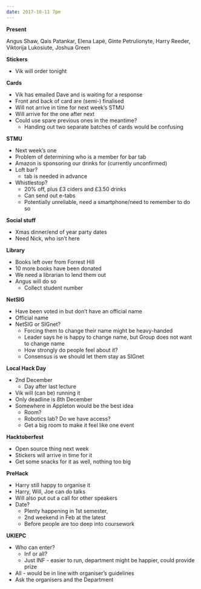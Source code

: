 ```yaml
---
date: 2017-10-11 7pm
---
```


**Present**

Angus Shaw, Qais Patankar, Elena Lapė, Ginte Petrulionyte, Harry Reeder, Viktorija Lukosiute, Joshua Green

**Stickers**

- Vik will order tonight

**Cards**

- Vik has emailed Dave and is waiting for a response
- Front and back of card are (semi-) finalised
- Will not arrive in time for next week’s STMU
- Will arrive for the one after next
- Could use spare previous ones in the meantime?
  - Handing out two separate batches of cards would be confusing

**STMU**

- Next week’s one
- Problem of determining who is a member for bar tab
- Amazon is sponsoring our drinks for (currently unconfirmed)
- Loft bar?
  - tab is needed in advance
- Whistlestop?
  - 20% off, plus £3 ciders and £3.50 drinks
  - Can send out e-tabs
  - Potentially unreliable, need a smartphone/need to remember to do so

**Social stuff**

- Xmas dinner/end of year party dates
- Need Nick, who isn’t here

**Library**

- Books left over from Forrest Hill
- 10 more books have been donated
- We need a librarian to lend them out
- Angus will do so
  - Collect student number

**NetSIG**

- Have been voted in but don’t have an official name
- Official name
- NetSIG or SIGnet?
  - Forcing them to change their name might be heavy-handed
  - Leader says he is happy to change name, but Group does not want to change name
  - How strongly do people feel about it?
  - Consensus is we should let them stay as SIGnet

**Local Hack Day**

- 2nd December
  - Day after last lecture
- Vik will (can be) running it
- Only deadline is 8th December
- Somewhere in Appleton would be the best idea
  - Room?
  - Robotics lab? Do we have access?
  - Get a big room to make it feel like one event

**Hacktoberfest**

- Open source thing next week
- Stickers will arrive in time for it
- Get some snacks for it as well, nothing too big

**PreHack**

- Harry still happy to organise it
- Harry, Will, Joe can do talks
- Will also put out a call for other speakers
- Date?
  - Plenty happening in 1st semester,
  - 2nd weekend in Feb at the latest
  - Before people are too deep into coursework

**UKIEPC**

- Who can enter?
  - Inf or all?
  - Just INF - easier to run, department might be happier, could provide prize
- All - would be in line with organiser’s guidelines
- Ask the organisers and the Department
